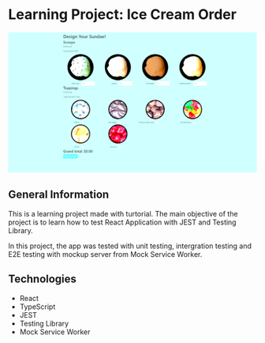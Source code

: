 # Learning Project: Ice Cream Order

<img src="https://github.com/quocbao19982009/Ice-Cream-Order/blob/master/Ice%20cream%20order.png" alt="ice cream order" />

## General Information

This is a learning project made with turtorial. The main objective of the project is to learn how to test React Application with JEST and Testing Library.

In this project, the app was tested with unit testing, intergration testing and E2E testing with mockup server from Mock Service Worker. 

## Technologies

- React
- TypeScript
- JEST
- Testing Library
- Mock Service Worker
